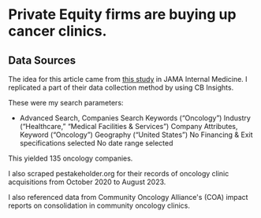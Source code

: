 # Private Equity firms are buying up cancer clinics.

## Data Sources

The idea for this article came from [this study](https://jamanetwork.com/journals/jamainternalmedicine/article-abstract/2804123) in JAMA Internal Medicine. I replicated a part of their data collection method by using CB Insights. 

These were my search parameters:

- Advanced Search, Companies Search
  Keywords (“Oncology”)
  Industry (“Healthcare,” “Medical Facilities & Services”)
  Company Attributes, Keyword (“Oncology”)
  Geography (“United States”)
  No Financing & Exit specifications selected
  No date range selected

This yielded 135 oncology companies. 

I also scraped pestakeholder.org for their records of oncology clinic acquisitions from October 2020 to August 2023.

I also referenced data from Community Oncology Alliance's (COA) impact reports on consolidation in community oncology clinics. 




